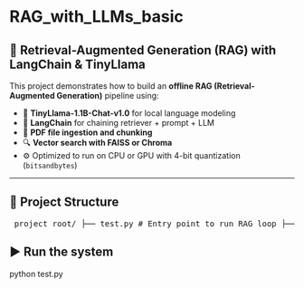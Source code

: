 # RAG_with_LLMs_basic
## 🧠 Retrieval-Augmented Generation (RAG) with LangChain & TinyLlama

This project demonstrates how to build an **offline RAG (Retrieval-Augmented Generation)** pipeline using:

- 💬 **TinyLlama-1.1B-Chat-v1.0** for local language modeling
- 🧱 **LangChain** for chaining retriever + prompt + LLM
- 📄 **PDF file ingestion and chunking**
- 🔍 **Vector search with FAISS or Chroma**
- ⚙️ Optimized to run on CPU or GPU with 4-bit quantization (`bitsandbytes`)

---

## 📂 Project Structure

<pre> project_root/ ├── test.py # Entry point to run RAG loop ├── src/ │ ├── base/ │ │ └── llm_model.py # Load TinyLlama + quantization │ └── rag/ │ ├── main.py # Build RAG pipeline │ ├── file_loader.py # Load & chunk PDF files │ ├── vectorstore.py # FAISS/Chroma vector DB │ ├── offline_rag.py # Chain prompt → LLM → output parser │ └── utils.py # Text extract utilities └── data_source/ └── generative_ai/ # Folder containing your PDF files </pre>

## ▶️ Run the system
python test.py
